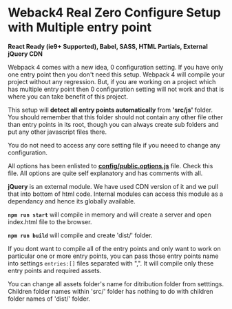 # Weback4 Real Zero Configure Setup with Multiple entry point
**React Ready (ie9+ Supported), Babel, SASS, HTML Partials, External jQuery CDN**

Webpack 4 comes with a new idea, 0 configuration setting. If you have only one entry point then you don't need this setup. Webpack 4 will compile your project without any regression. But, if you are working on a project which has multiple entry point then 0 configuration setting will not work and that is where you can take benefit of this project.

This setup will **detect all entry points automatically** from **'src/js'** folder. You should remember that this folder should not contain any other file other than entry points in its root, though you can always create sub folders and put any other javascript files there.

You do not need to access any core setting file if you neeed to change any configuration. 

All options has been enlisted to **[config/public.options.js](config/public.options.js)** file. Check this file. All options are quite self explanatory and has comments with all.

**jQuery** is an external module. We have used CDN version of it and we pull that into bottom of html code. Internal modules can access this module as a dependancy and hence its globally available.

**`npm run start`** will compile in memory and will create a server and open index.html file to the browser.

**`npm run build`** will compile and create 'dist/' folder.

If you dont want to compile all of the entry points and only want to work on particular one or more entry points, you can pass those entry points name into settings `entries:[]` files separated with ",". It will compile only these entry points and required assets.

You can change all assets folder's name for ditribution folder from setttings. Children folder names within 'src/' folder has nothing to do with children folder names of 'dist/' folder.





